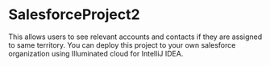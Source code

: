 # SalesforceProject2
This allows users to see relevant accounts and contacts if they are assigned to same territory.
You can deploy this project to your own salesforce organization using Illuminated cloud for IntelliJ IDEA.
